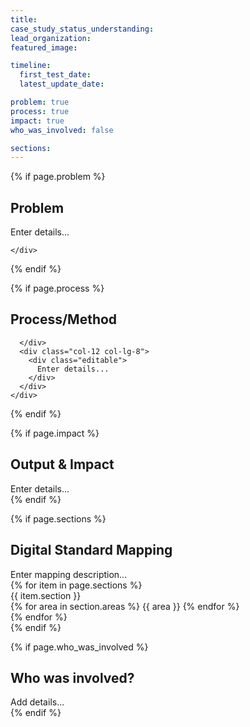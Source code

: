 ```yaml
---
title:
case_study_status_understanding:
lead_organization:
featured_image:

timeline:
  first_test_date:
  latest_update_date:

problem: true
process: true
impact: true
who_was_involved: false

sections:
---
```


{% if page.problem %}
<section class="overflow-visible">
  <div class="container">
    <div class="row case-study-label">
      <div class="col-12 col-lg-4 || d-block  text-lg-right ">
        <div class="sticky-top ">
          <h2 class="editable h1">Problem</h2>
          <div class="editable"></div>
        </div>
      </div>
      <div class="col-12 col-lg-8 ">
        <div class="editable">
          Enter details...
        </div>
      </div>

    </div>
  </div>
</section>
{% endif %}

{% if page.process %}
<section class="bg-grey overflow-visible">
  <div class="container">
    <div class="row case-study-label">
      <div class="col-12 col-lg-4 case-study-label d-flex text-lg-right flex-column">
        <div class="sticky-top">
          <h2 class="editable h1">Process/Method</h2>
          <div class="editable"></div>
        </div>

      </div>
      <div class="col-12 col-lg-8">
        <div class="editable">
          Enter details...
        </div>
      </div>
    </div>
  </div>
</section>
{% endif %}

{% if page.impact %}
<section class="overflow-visible">
  <div class="container">
    <div class="row case-study-label">
      <div class="col-12 col-lg-4 || case-study-label || d-block text-lg-right">
        <div class="sticky-top">
          <h2 class="editable h1">Output & Impact</h2>
          <div class="editable"></div>
        </div>
      </div>
      <div class="col-12 col-lg-8">
        <div class="editable">
          Enter details...
        </div>
      </div>
    </div>
  </div>
</section>
{% endif %}

{% if page.sections %}
<section class="bg-grey overflow-visible">
  <div class="container">
    <div class="row case-study-label">
      <div class="col-12 col-lg-4 case-study-label d-block text-lg-right">
        <div class="sticky-top">
          <h2 class="editable h1">Digital Standard Mapping</h2>
          <div class="editable"></div>
        </div>
      </div>
      <div class="col-12 col-lg-8">
        <div class="editable">Enter mapping description...</div>
      </div>
    </div>
    <div class="row">
      <div class="col-12">
        {% for item in page.sections %}
          <div class="d-flex flex-column">
            <div>
              {{ item.section }}
            </div>
            {% for area in section.areas %}
              {{ area }}
            {% endfor %}
          </div>
        {% endfor %}
      </div>
    </div>
  </div>
</section>
{% endif %}

{% if page.who_was_involved %}
  <section class="overflow-visible">
    <div class="container">
      <div class="row case-study-label">
        <div class="col-12 col-lg-4 case-study-label d-block text-lg-right">
          <h2 class="editable h1">Who was involved?</h2>
          <div class="editable"></div>
        </div>
        <div class="col-12 col-lg-8">
          <div class="editable">
            Add details...
          </div>
        </div>
      </div>
    </div>
  </section>
{% endif %}